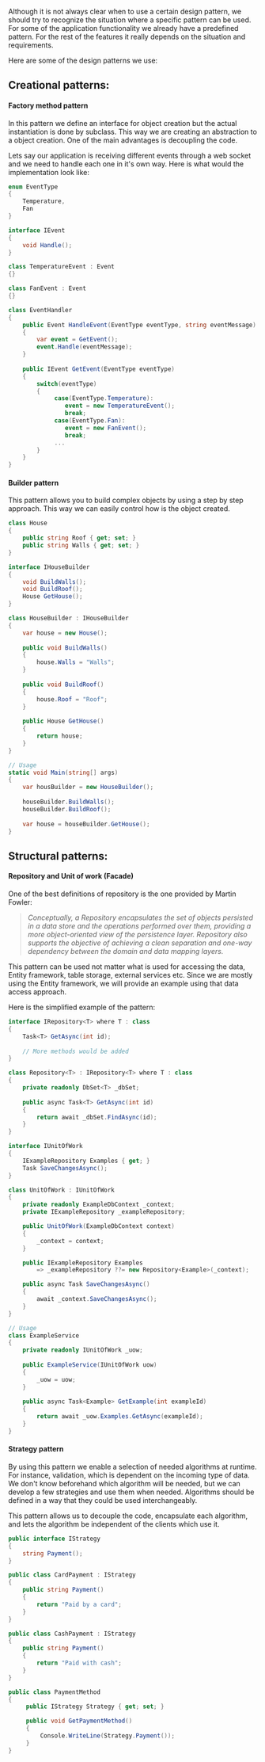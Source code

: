 Although it is not always clear when to use a certain design pattern, we should try to recognize the situation where a specific pattern can be used. For some of the application functionality we already have a predefined pattern. For the rest of the features it really depends on the situation and requirements.

Here are some of the design patterns we use:

## Creational patterns:

#### Factory method pattern

In this pattern we define an interface for object creation but the actual instantiation is done by subclass. This way we are creating an abstraction to a object creation. One of the main advantages is decoupling the code.

Lets say our application is receiving different events through a web socket and we need to handle each one in it's own way. Here is what would the implementation look like:

```c#
enum EventType
{
    Temperature,
    Fan
}

interface IEvent
{
    void Handle();
}

class TemperatureEvent : Event
{}

class FanEvent : Event
{}

class EventHandler
{
    public Event HandleEvent(EventType eventType, string eventMessage)
    {
        var event = GetEvent();
        event.Handle(eventMessage);
    }
    
    public IEvent GetEvent(EventType eventType)
    {
        switch(eventType)
        {
             case(EventType.Temperature):
                event = new TemperatureEvent();
                break;
             case(EventType.Fan):
                event = new FanEvent();
                break;
             ...
        }
    }
}
```



#### Builder pattern

This pattern allows you to build complex objects by using a step by step approach. This way we can easily control how is the object created.

```c#
class House
{
	public string Roof { get; set; }
    public string Walls { get; set; }
}

interface IHouseBuilder
{
    void BuildWalls();
    void BuildRoof();
    House GetHouse();
}

class HouseBuilder : IHouseBuilder
{
    var house = new House();
    
    public void BuildWalls()
    {
        house.Walls = "Walls";
    }
    
    public void BuildRoof()
    {
        house.Roof = "Roof";
    }
    
    public House GetHouse()
    {
        return house;
    }
}

// Usage
static void Main(string[] args)
{
    var housBuilder = new HouseBuilder();
    
    houseBuilder.BuildWalls();
    houseBuilder.BuildRoof();
    
    var house = houseBuilder.GetHouse();
}

```



## Structural patterns:

#### Repository and Unit of work (Facade)

One of the best definitions of repository is the one provided by Martin Fowler:

> *Conceptually, a Repository encapsulates the set of objects persisted in a data store and the operations performed over them, providing a more object-oriented view of the persistence layer. Repository also supports the objective of achieving a clean separation and one-way dependency between the domain and data mapping layers.*

This pattern can be used not matter what is used for accessing the data, Entity framework, table storage, external services etc. Since we are mostly using the Entity framework, we will provide an example using that data access approach.

Here is the simplified example of the pattern:

```c#
interface IRepository<T> where T : class
{
    Task<T> GetAsync(int id);
    
    // More methods would be added 
}

class Repository<T> : IRepository<T> where T : class
{
    private readonly DbSet<T> _dbSet;
    
    public async Task<T> GetAsync(int id)
    {
        return await _dbSet.FindAsync(id);
    }
}

interface IUnitOfWork
{
    IExampleRepository Examples { get; }
    Task SaveChangesAsync();
}

class UnitOfWork : IUnitOfWork
{
    private readonly ExampleDbContext _context;
    private IExampleRepository _exampleRepository;

    public UnitOfWork(ExampleDbContext context)
    {
        _context = context;
    }

    public IExampleRepository Examples 
        => _exampleRepository ??= new Repository<Example>(_context);

    public async Task SaveChangesAsync()
    {
        await _context.SaveChangesAsync();
    }
}

// Usage
class ExampleService
{
    private readonly IUnitOfWork _uow;
    
    public ExampleService(IUnitOfWork uow)
    {
     	_uow = uow;   
    }
    
    public async Task<Example> GetExample(int exampleId)
    {
        return await _uow.Examples.GetAsync(exampleId);
    }
}
```



#### Strategy pattern

By using this pattern we enable a selection of needed algorithms at runtime. For instance, validation, which is dependent on the incoming type of data. We don't know beforehand which algorithm will be needed, but we can develop a few strategies and use them when needed. Algorithms should be defined in a way that they could be used interchangeably. 

This pattern allows us to decouple the code, encapsulate each algorithm, and lets the algorithm be independent of the clients which use it. 



```c#
public interface IStrategy
{
    string Payment();
}

public class CardPayment : IStrategy
{
    public string Payment()
    {
        return "Paid by a card";
    }
}

public class CashPayment : IStrategy
{
    public string Payment()
    {
        return "Paid with cash";
    }
}

public class PaymentMethod
{
     public IStrategy Strategy { get; set; }

     public void GetPaymentMethod()
     {
         Console.WriteLine(Strategy.Payment());
     }
}
```

